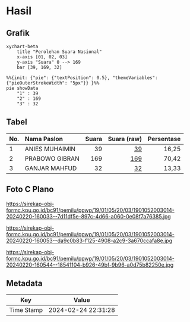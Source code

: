 # Hasil

## Grafik

```mermaid
xychart-beta
    title "Perolehan Suara Nasional"
    x-axis [01, 02, 03]
    y-axis "Suara" 0 --> 169
    bar [39, 169, 32]
```

```mermaid
%%{init: {"pie": {"textPosition": 0.5}, "themeVariables": {"pieOuterStrokeWidth": "5px"}} }%%
pie showData
    "1" : 39
    "2" : 169
    "3" : 32
```

## Tabel

| No. | Nama Paslon    | Suara | Suara (raw) | Persentase |
|:--- |:-------------- | -----:| -----------:| ----------:|
| 1   | ANIES MUHAIMIN | 39    | [39][p-1]   | 16,25      |
| 2   | PRABOWO GIBRAN | 169   | [169][p-2]  | 70,42      |
| 3   | GANJAR MAHFUD  | 32    | [32][p-3]   | 13,33      |


[p-1]: https://github.com/gigit-pemilu/pemilu-2024/blob/main/pilpres/hitung-suara/sub/19-kepulauan-bangka-belitung/sub/01-bangka/sub/05-pemali/sub/2003-penyamun/sub/014-tps/sub/paslon-1.txt
[p-2]: https://github.com/gigit-pemilu/pemilu-2024/blob/main/pilpres/hitung-suara/sub/19-kepulauan-bangka-belitung/sub/01-bangka/sub/05-pemali/sub/2003-penyamun/sub/014-tps/sub/paslon-2.txt
[p-3]: https://github.com/gigit-pemilu/pemilu-2024/blob/main/pilpres/hitung-suara/sub/19-kepulauan-bangka-belitung/sub/01-bangka/sub/05-pemali/sub/2003-penyamun/sub/014-tps/sub/paslon-3.txt

## Foto C Plano

https://sirekap-obj-formc.kpu.go.id/bc91/pemilu/ppwp/19/01/05/20/03/1901052003014-20240220-160033--7d11df5e-897c-4d66-a060-0e08f7a76385.jpg

https://sirekap-obj-formc.kpu.go.id/bc91/pemilu/ppwp/19/01/05/20/03/1901052003014-20240220-160053--da9c0b83-f125-4908-a2c9-3a670ccafa8e.jpg

https://sirekap-obj-formc.kpu.go.id/bc91/pemilu/ppwp/19/01/05/20/03/1901052003014-20240220-160544--18541104-b926-49bf-9b96-a0d75b82250e.jpg


## Metadata

| Key        | Value               |
| ---------- | ------------------- |
| Time Stamp | 2024-02-24 22:31:28 |



